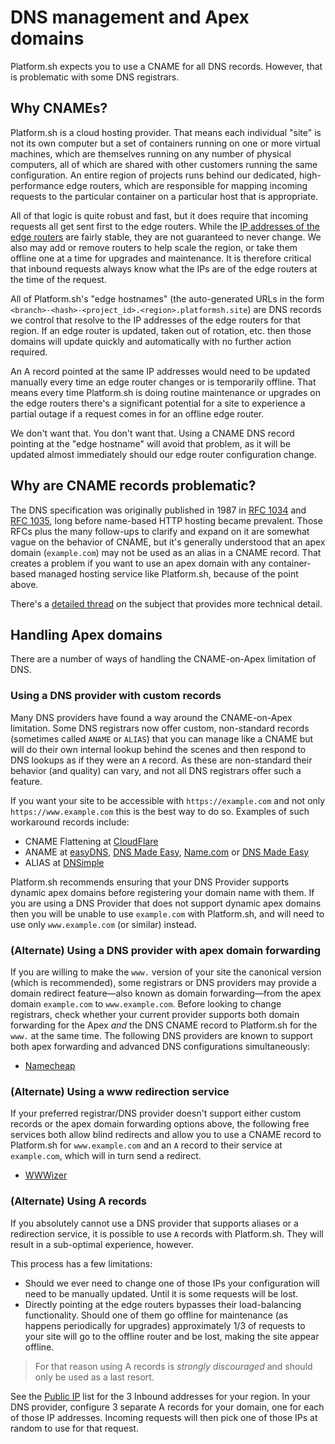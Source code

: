 # DNS management and Apex domains

Platform.sh expects you to use a CNAME for all DNS records.  However, that is problematic with some DNS registrars.

## Why CNAMEs?

Platform.sh is a cloud hosting provider.  That means each individual "site" is not its own computer but a set of containers running on one or more virtual machines, which are themselves running on any number of physical computers, all of which are shared with other customers running the same configuration.  An entire region of projects runs behind our dedicated, high-performance edge routers, which are responsible for mapping incoming requests to the particular container on a particular host that is appropriate.

All of that logic is quite robust and fast, but it does require that incoming requests all get sent first to the edge routers.  While the [IP addresses of the edge routers](/development/public-ips.md) are fairly stable, they are not guaranteed to never change.  We also may add or remove routers to help scale the region, or take them offline one at a time for upgrades and maintenance.  It is therefore critical that inbound requests always know what the IPs are of the edge routers at the time of the request.

All of Platform.sh's "edge hostnames" (the auto-generated URLs in the form `<branch>-<hash>-<project_id>.<region>.platformsh.site`) are DNS records we control that resolve to the IP addresses of the edge routers for that region.  If an edge router is updated, taken out of rotation, etc. then those domains will update quickly and automatically with no further action required.

An A record pointed at the same IP addresses would need to be updated manually every time an edge router changes or is temporarily offline.  That means every time Platform.sh is doing routine maintenance or upgrades on the edge routers there's a significant potential for a site to experience a partial outage if a request comes in for an offline edge router.

We don't want that.  You don't want that.  Using a CNAME DNS record pointing at the "edge hostname" will avoid that problem, as it will be updated almost immediately should our edge router configuration change.

## Why are CNAME records problematic?

The DNS specification was originally published in 1987 in [RFC 1034](https://tools.ietf.org/html/rfc1034) and [RFC 1035](https://tools.ietf.org/html/rfc1035), long before name-based HTTP hosting became prevalent.  Those RFCs plus the many follow-ups to clarify and expand on it are somewhat vague on the behavior of CNAME, but it's generally understood that an apex domain (`example.com`) may not be used as an alias in a CNAME record.  That creates a problem if you want to use an apex domain with any container-based managed hosting service like Platform.sh, because of the point above.

There's a [detailed thread](https://serverfault.com/questions/613829/why-cant-a-cname-record-be-used-at-the-apex-aka-root-of-a-domain) on the subject that provides more technical detail.

## Handling Apex domains

There are a number of ways of handling the CNAME-on-Apex limitation of DNS.

### Using a DNS provider with custom records

Many DNS providers have found a way around the CNAME-on-Apex limitation.  Some DNS registrars now offer custom, non-standard records (sometimes called `ANAME` or `ALIAS`) that you can manage like a CNAME but will do their own internal lookup behind the scenes and then respond to DNS lookups as if they were an `A` record.  As these are non-standard their behavior (and quality) can vary, and not all DNS registrars offer such a feature.

If you want your site to be accessible with `https://example.com` and not only `https://www.example.com` this is the best way to do so.  Examples of such workaround records include:

 * CNAME Flattening at [CloudFlare](https://www.cloudflare.com/)  
 * ANAME at [easyDNS](https://www.easydns.com/), [DNS Made Easy](http://www.dnsmadeeasy.com/), [Name.com](https://www.name.com/) or [DNS Made Easy](dnsmadeeasy.com)
 * ALIAS at [DNSimple](https://dnsimple.com/)

Platform.sh recommends ensuring that your DNS Provider supports dynamic apex domains before registering your domain name with them.  If you are using a DNS Provider that does not support dynamic apex domains then you will be unable to use `example.com` with Platform.sh, and will need to use only `www.example.com` (or similar) instead.

### (Alternate) Using a DNS provider with apex domain forwarding

If you are willing to make the `www.` version of your site the canonical version (which is recommended), some registrars or DNS providers may provide a domain redirect feature—also known as domain forwarding—from the apex domain `example.com` to `www.example.com`.  Before looking to change registrars, check whether your current provider supports both domain forwarding for the Apex *and* the DNS CNAME record to Platform.sh for the `www.` at the same time.  The following DNS providers are known to support both apex forwarding and advanced DNS configurations simultaneously:

* [Namecheap](https://www.namecheap.com/support/knowledgebase/article.aspx/385/2237/how-do-i-set-up-a-url-redirect-for-a-domain)

### (Alternate) Using a www redirection service

If your preferred registrar/DNS provider doesn't support either custom records or the apex domain forwarding options above, the following free services both allow blind redirects and allow you to use a CNAME record to Platform.sh for `www.example.com` and an `A` record to their service at `example.com`, which will in turn send a redirect.

* [WWWizer](http://wwwizer.com/)

### (Alternate) Using A records

If you absolutely cannot use a DNS provider that supports aliases or a redirection service, it is possible to use `A` records with Platform.sh.  They will result in a sub-optimal experience, however.

This process has a few limitations:

* Should we ever need to change one of those IPs your configuration will need to be manually updated.  Until it is some requests will be lost.
* Directly pointing at the edge routers bypasses their load-balancing functionality.  Should one of them go offline for maintenance (as happens periodically for upgrades) approximately 1/3 of requests to your site will go to the offline router and be lost, making the site appear offline.

> For that reason using A records is _strongly discouraged_ and should only be used as a last resort.

See the [Public IP](/development/public-ips.md) list for the 3 Inbound addresses for your region.  In your DNS provider, configure 3 separate A records for your domain, one for each of those IP addresses.  Incoming requests will then pick one of those IPs at random to use for that request.

